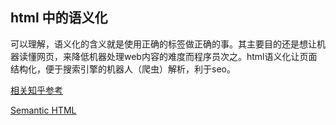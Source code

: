## html 中的语义化

可以理解，语义化的含义就是使用正确的标签做正确的事。其主要目的还是想让机器读懂网页，来降低机器处理web内容的难度而程序员次之。html语义化让页面结构化，便于搜索引擎的机器人（爬虫）解析，利于seo。

[相关知乎参考](https://www.zhihu.com/question/20455165)

[Semantic HTML](http://justineo.github.io/slideshows/semantic-html/#/)